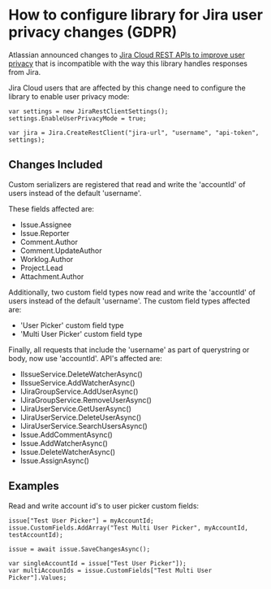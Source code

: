 # How to configure library for Jira user privacy changes (GDPR)

Atlassian announced changes to [Jira Cloud REST APIs to improve user privacy](https://developer.atlassian.com/cloud/jira/platform/deprecation-notice-user-privacy-api-migration-guide/) that is incompatible with the way this library handles responses from Jira.

Jira Cloud users that are affected by this change need to configure the library to enable user privacy mode:

```
var settings = new JiraRestClientSettings();
settings.EnableUserPrivacyMode = true;

var jira = Jira.CreateRestClient("jira-url", "username", "api-token", settings);
```

## Changes Included

Custom serializers are registered that read and write the 'accountId' of users instead of the default 'username'.

These fields affected are:

- Issue.Assignee
- Issue.Reporter
- Comment.Author
- Comment.UpdateAuthor
- Worklog.Author
- Project.Lead
- Attachment.Author

Additionally, two custom field types now read and write the 'accountId' of users instead of the default 'username'. The custom field types affected are:

- 'User Picker' custom field type
- 'Multi User Picker'  custom field type

Finally, all requests that include the 'username' as part of querystring or body, now use 'accountId'. API's affected are:

- IIssueService.DeleteWatcherAsync()
- IIssueService.AddWatcherAsync()
- IJiraGroupService.AddUserAsync()
- IJiraGroupService.RemoveUserAsync()
- IJiraUserService.GetUserAsync()
- IJiraUserService.DeleteUserAsync()
- IJiraUserService.SearchUsersAsync()
- Issue.AddCommentAsync()
- Issue.AddWatcherAsync()
- Issue.DeleteWatcherAsync()
- Issue.AssignAsync()

## Examples

Read and write account id's to user picker custom fields:

```
issue["Test User Picker"] = myAccountId;
issue.CustomFields.AddArray("Test Multi User Picker", myAccountId, testAccountId);

issue = await issue.SaveChangesAsync();

var singleAccountId = issue["Test User Picker"]);
var multiAccounIds = issue.CustomFields["Test Multi User Picker"].Values;
```
